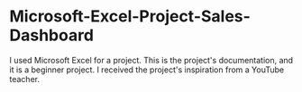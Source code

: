 # Microsoft-Excel-Project-Sales-Dashboard
I used Microsoft Excel for a project. This is the project's documentation, and it is a beginner project. I received the project's inspiration from a YouTube teacher.
